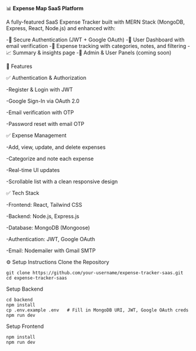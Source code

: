 📊 **Expense Map SaaS Platform**

A fully-featured SaaS Expense Tracker built with MERN Stack (MongoDB, Express, React, Node.js) and enhanced with:

-🔐 Secure Authentication (JWT + Google OAuth)
-👤 User Dashboard with email verification
-🧾 Expense tracking with categories, notes, and filtering
-📈 Summary & insights page 
-💼 Admin & User Panels (coming soon)


🚀 Features


✅ Authentication & Authorization

-Register & Login with JWT

-Google Sign-In via OAuth 2.0

-Email verification with OTP

-Password reset with email OTP


✅ Expense Management

-Add, view, update, and delete expenses

-Categorize and note each expense

-Real-time UI updates

-Scrollable list with a clean responsive design


✅ Tech Stack

-Frontend: React, Tailwind CSS

-Backend: Node.js, Express.js

-Database: MongoDB (Mongoose)

-Authentication: JWT, Google OAuth

-Email: Nodemailer with Gmail SMTP

⚙️ Setup Instructions
Clone the Repository
```
git clone https://github.com/your-username/expense-tracker-saas.git
cd expense-tracker-saas
```

Setup Backend
```
cd backend
npm install
cp .env.example .env   # Fill in MongoDB URI, JWT, Google OAuth creds
npm run dev
```

Setup Frontend
```
npm install
npm run dev
```

